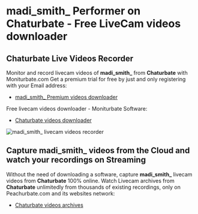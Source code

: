 # madi_smith_ Performer on Chaturbate - Free LiveCam videos downloader

## Chaturbate Live Videos Recorder

Monitor and record livecam videos of **madi_smith_** from **Chaturbate** with Moniturbate.com
Get a premium trial for free by just and only registering with your Email address:
* [madi_smith_ Premium videos downloader](https://moniturbate.com/request-demo-licence-key.html)

Free livecam videos downloader - Moniturbate Software:
* [Chaturbate videos downloader](https://moniturbate.com/moniturbate-download-software.html)

![madi_smith_ livecam videos recorder](https://peachurnet.com/templates/moniturbate-software.png)


## Capture madi_smith_ videos from the Cloud and watch your recordings on Streaming

Without the need of downloading a software, capture **madi_smith_** livecam videos from **Chaturbate** 100% online.
Watch Livecam archives from **Chaturbate** unlimitedly from thousands of existing recordings, only on Peachurbate.com and its websites network:
* [Chaturbate videos archives](https://peachurnet.com/)